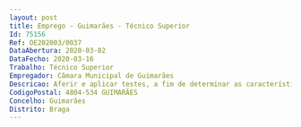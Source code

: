 ```yaml
--- 
layout: post
title: Emprego - Guimarães - Técnico Superior
Id: 75156
Ref: OE202003/0037
DataAbertura: 2020-03-02
DataFecho: 2020-03-16
Trabalho: Técnico Superior
Empregador: Câmara Municipal de Guimarães
Descricao: Aferir e aplicar testes, a fim de determinar as características mentais, físicas ou outras, designadamente a inteligência, as capacidades, as aptidões e as potencialidades dos indivíduos  Interpretar, avaliar e aconselhar de acordo com os resultados obtidos nos testes  Fazer sinalização, atendimento e acompanhamento psicológico  Dinamizar sessões de capacitação e de prevenção  Estabelecer contactos com famílias, cuidadores, educadores e outros técnicos especializados para trabalhar soluções para os problemas ou modos de abordagem dos mesmos  Estudar, individualmente ou em colaboração com outros técnicos, fatores psicológicos no diagnóstico, tratamento e prevenção de problemas e perturbações emocionais ou de personalidade  Fazer avaliação psicológica e psicopedagógica  Promover ações de desenvolvimento de competências socio emocionais  Contribuir para o desenvolvimento de competências de indivíduos ou grupos  Planear, gerir, monitorizar e avaliar projetos em áreas sociais e educativas  Redigir relatórios, informações e propostas  Elaborar cadernos de encargos, memórias descritivas e especificações para concursos públicos ou adjudicações na área de atividade  Colaborar na organização de processos de candidatura a financiamentos comunitários, da administração central ou outros  Garantir o cumprimento das atribuições que lhe forem delegadas ou subdelegadas, nos termos da legislação em vigor  Contribuir para a transmissão de conhecimentos especificos da sua área de atividade, em contexto de trabalho ou de formação profissional interna (a colegas, a novos colaboradores, a estagiários, etc.) Pode realizar outras atividades, não especificadas anteriormente, de igual complexidade funcional, necessárias à persecução dos objetivos e bom funcionamento do serviço e do municipio.
CodigoPostal: 4804-534 GUIMARÃES
Concelho: Guimarães
Distrito: Braga
--- 
```


